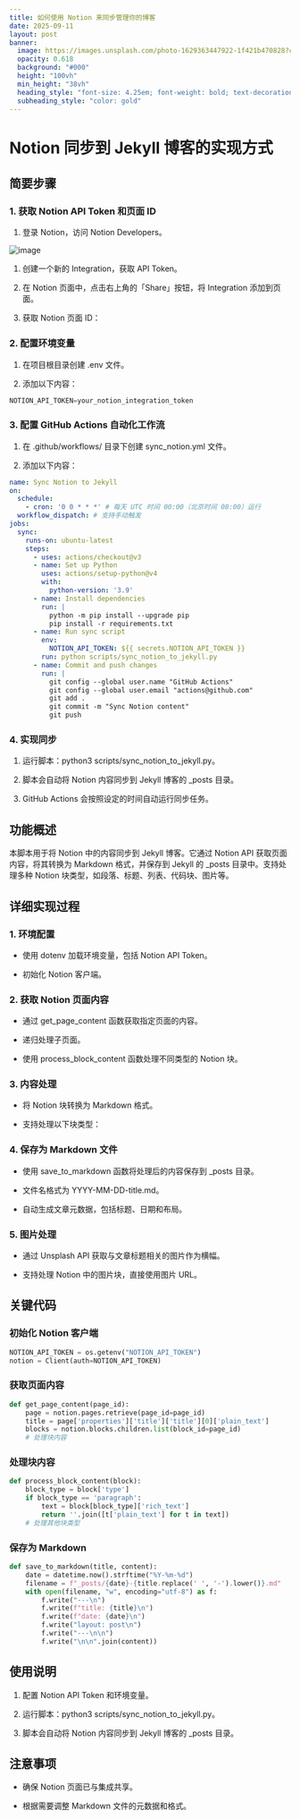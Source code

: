 ```yaml
---
title: 如何使用 Notion 来同步管理你的博客
date: 2025-09-11
layout: post
banner:
  image: https://images.unsplash.com/photo-1629363447922-1f421b470828?crop=entropy&cs=tinysrgb&fit=max&fm=jpg&ixid=M3w2OTIwMzJ8MHwxfHJhbmRvbXx8fHx8fHx8fDE3NTc2MDc5NDN8&ixlib=rb-4.1.0&q=80&w=1080
  opacity: 0.618
  background: "#000"
  height: "100vh"
  min_height: "38vh"
  heading_style: "font-size: 4.25em; font-weight: bold; text-decoration: underline"
  subheading_style: "color: gold"
---
```


# Notion 同步到 Jekyll 博客的实现方式

## 简要步骤

### 1. 获取 Notion API Token 和页面 ID

1. 登录 Notion，访问 Notion Developers。

![image](https://prod-files-secure.s3.us-west-2.amazonaws.com/a7a0cc5a-89b9-4cda-8686-1fba0ca52f40/d19c1afe-dea5-4312-9333-786b0ba83054/image.png?X-Amz-Algorithm=AWS4-HMAC-SHA256&X-Amz-Content-Sha256=UNSIGNED-PAYLOAD&X-Amz-Credential=ASIAZI2LB466Y2FTGWQR%2F20250911%2Fus-west-2%2Fs3%2Faws4_request&X-Amz-Date=20250911T162543Z&X-Amz-Expires=3600&X-Amz-Security-Token=IQoJb3JpZ2luX2VjEKD%2F%2F%2F%2F%2F%2F%2F%2F%2F%2FwEaCXVzLXdlc3QtMiJHMEUCIHwEVFnH9AfT7eEb6DWtfHWoIdhr5bBKJqQDbWPfj9zgAiEAjh1UVlB6ObZqYtbL3Hvnc8UcuksxxOBT7i7iyh8CP4Eq%2FwMIGRAAGgw2Mzc0MjMxODM4MDUiDIFqqOz1FfL6oVPrUircA%2BbeeNoLOFf7Le8Hoa92l7XSRR0A8SCOZDHS4eyU7dNoUzJ0ZvEOyl1vl4xRegOj1E3%2F9bEzW8OKS2%2Ba2MoO0JjseXYW5VVbcy1hdifI2L%2Bgw%2Fepr3JWIfZ8t%2F87dEPhbzLdOFgcFKNv7BNSwHVTcGrwgv1oD2LdEEr8hzjR2cpGQ%2Bd4M6TaLaeXytxDZVKE58ZB1Z7e7CFnGYQq3UBnZmwktUdcWR2hvLCr5Hq0Rg0%2BzYAT9PxczX%2F5UPtE0TafWZ2b%2F3zctdQAHPr6nLlFchiV12tcIl543Udll6H9ZGICIakxRw%2BD8x67VMrS%2BJ0qv38KxMQ37HFBUVl5ITd5UFYLtPD2Gm9O34xXB3j88nKaJLi%2FsSE0N4cVAOqHyrfh%2Btyrdb7GBltjhmJaEdBStq67nlt4DLsP5m%2Bbcp3e%2FzMauJO9i734IB30HJ7BWfTpQLs3zgL%2BGt8oIlCuWRd6y5ugdqUQ%2BhUqSaFtaTBf%2BmgWqWymDIYSzLJAJlwCM528Rp75AgNTVor8k2fnrnalEMmSIg3PCjbtzs%2B3xkLoPqGy7HrSeIz%2BZhBbWZo04xY56ML9nH6urvX2lVO4H42xwOyEkPM0vsg21y9lJLPCGm495QRK7b33p6kTKd%2FrMPLli8YGOqUB34%2BvvZGxEaRLyNRPusFptUMooroNCK75VUdUpyZ38ikpL8w5PoNZ0euqXC6tyZK2YX6Zehy%2BPllgs8eT7usQt%2FRDrGoH%2FjHnAaeBpT5JOuKP%2BEb7oIJgqw%2B%2FB6KTFpCvHqFtD5QI6Y62UhIXMWVtQEAqgmj9W8AcJpbbKO3FSsje4VCypxzQUtkrmofuH5XvwwawU18K7TEPpBYCeYNgvQDj5BxM&X-Amz-Signature=54e4988050f8c00f62ce5244456f222d48818a9ee8c4cc30d39dbf9078cbde56&X-Amz-SignedHeaders=host&x-amz-checksum-mode=ENABLED&x-id=GetObject)

1. 创建一个新的 Integration，获取 API Token。

1. 在 Notion 页面中，点击右上角的「Share」按钮，将 Integration 添加到页面。

1. 获取 Notion 页面 ID：


### 2. 配置环境变量

1. 在项目根目录创建 .env 文件。

1. 添加以下内容：

```javascript
NOTION_API_TOKEN=your_notion_integration_token
```

### 3. 配置 GitHub Actions 自动化工作流

1. 在 .github/workflows/ 目录下创建 sync_notion.yml 文件。

1. 添加以下内容：

```yaml
name: Sync Notion to Jekyll
on:
  schedule:
    - cron: '0 0 * * *' # 每天 UTC 时间 00:00（北京时间 08:00）运行
  workflow_dispatch: # 支持手动触发
jobs:
  sync:
    runs-on: ubuntu-latest
    steps:
      - uses: actions/checkout@v3
      - name: Set up Python
        uses: actions/setup-python@v4
        with:
          python-version: '3.9'
      - name: Install dependencies
        run: |
          python -m pip install --upgrade pip
          pip install -r requirements.txt
      - name: Run sync script
        env:
          NOTION_API_TOKEN: ${{ secrets.NOTION_API_TOKEN }}
        run: python scripts/sync_notion_to_jekyll.py
      - name: Commit and push changes
        run: |
          git config --global user.name "GitHub Actions"
          git config --global user.email "actions@github.com"
          git add .
          git commit -m "Sync Notion content"
          git push
```

### 4. 实现同步

1. 运行脚本：python3 scripts/sync_notion_to_jekyll.py。

1. 脚本会自动将 Notion 内容同步到 Jekyll 博客的 _posts 目录。

1. GitHub Actions 会按照设定的时间自动运行同步任务。

## 功能概述

本脚本用于将 Notion 中的内容同步到 Jekyll 博客。它通过 Notion API 获取页面内容，将其转换为 Markdown 格式，并保存到 Jekyll 的 _posts 目录中。支持处理多种 Notion 块类型，如段落、标题、列表、代码块、图片等。

## 详细实现过程

### 1. 环境配置

- 使用 dotenv 加载环境变量，包括 Notion API Token。

- 初始化 Notion 客户端。

### 2. 获取 Notion 页面内容

- 通过 get_page_content 函数获取指定页面的内容。

- 递归处理子页面。

- 使用 process_block_content 函数处理不同类型的 Notion 块。

### 3. 内容处理

- 将 Notion 块转换为 Markdown 格式。

- 支持处理以下块类型：


### 4. 保存为 Markdown 文件

- 使用 save_to_markdown 函数将处理后的内容保存到 _posts 目录。

- 文件名格式为 YYYY-MM-DD-title.md。

- 自动生成文章元数据，包括标题、日期和布局。

### 5. 图片处理

- 通过 Unsplash API 获取与文章标题相关的图片作为横幅。

- 支持处理 Notion 中的图片块，直接使用图片 URL。

## 关键代码

### 初始化 Notion 客户端

```python
NOTION_API_TOKEN = os.getenv("NOTION_API_TOKEN")
notion = Client(auth=NOTION_API_TOKEN)
```

### 获取页面内容

```python
def get_page_content(page_id):
    page = notion.pages.retrieve(page_id=page_id)
    title = page['properties']['title']['title'][0]['plain_text']
    blocks = notion.blocks.children.list(block_id=page_id)
    # 处理块内容
```

### 处理块内容

```python
def process_block_content(block):
    block_type = block['type']
    if block_type == 'paragraph':
        text = block[block_type]['rich_text']
        return ''.join([t['plain_text'] for t in text])
    # 处理其他块类型
```

### 保存为 Markdown

```python
def save_to_markdown(title, content):
    date = datetime.now().strftime("%Y-%m-%d")
    filename = f"_posts/{date}-{title.replace(' ', '-').lower()}.md"
    with open(filename, "w", encoding="utf-8") as f:
        f.write("---\n")
        f.write(f"title: {title}\n")
        f.write(f"date: {date}\n")
        f.write("layout: post\n")
        f.write("---\n\n")
        f.write("\n\n".join(content))
```

## 使用说明

1. 配置 Notion API Token 和环境变量。

1. 运行脚本：python3 scripts/sync_notion_to_jekyll.py。

1. 脚本会自动将 Notion 内容同步到 Jekyll 博客的 _posts 目录。

## 注意事项

- 确保 Notion 页面已与集成共享。

- 根据需要调整 Markdown 文件的元数据和格式。